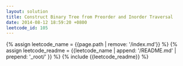 ```yaml
---
layout: solution
title: Construct Binary Tree from Preorder and Inorder Traversal
date: 2014-08-12 18:59:20 +0800
leetcode_id: 105
---
```

{% assign leetcode_name = {{page.path | remove: '/index.md'}}  %}
{% assign leetcode_readme = {{leetcode_name | append: '/README.md' | prepend: '_root/' }}  %}
{% include {{leetcode_readme}} %}
